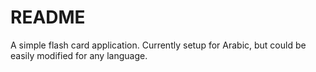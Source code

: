 # README
A simple flash card application. Currently setup for Arabic, but could be easily modified for any language.
